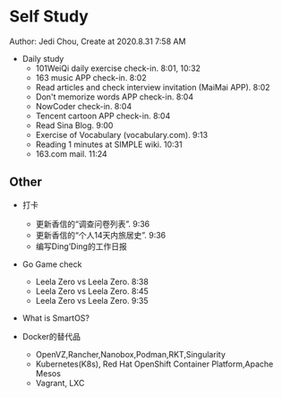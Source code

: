 # Self Study

Author: Jedi Chou, Create at 2020.8.31 7:58 AM

* Daily study
  * 101WeiQi daily exercise check-in. 8:01, 10:32
  * 163 music APP check-in. 8:02
  * Read articles and check interview invitation (MaiMai APP). 8:02
  * Don't memorize words APP check-in. 8:04
  * NowCoder check-in. 8:04
  * Tencent cartoon APP check-in. 8:04
  * Read Sina Blog. 9:00
  * Exercise of Vocabulary (vocabulary.com). 9:13
  * Reading 1 minutes at SIMPLE wiki. 10:31
  * 163.com mail. 11:24

## Other

* 打卡
  * 更新香信的“调查问卷列表”. 9:36
  * 更新香信的“个人14天内旅居史”. 9:36
  * 编写Ding’Ding的工作日报

* Go Game check
  * Leela Zero vs Leela Zero. 8:38
  * Leela Zero vs Leela Zero. 8:45
  * Leela Zero vs Leela Zero. 9:35

* What is SmartOS?
* Docker的替代品
  * OpenVZ,Rancher,Nanobox,Podman,RKT,Singularity
  * Kubernetes(K8s), Red Hat OpenShift Container Platform,Apache Mesos
  * Vagrant, LXC
